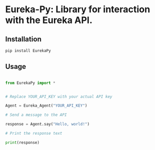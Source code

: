 # Eureka-Py: Library for interaction with the Eureka API.

## Installation

``` bash
pip install EurekaPy
```

## Usage

``` python

from EurekaPy import *


# Replace YOUR_API_KEY with your actual API key

Agent = Eureka_Agent("YOUR_API_KEY")

# Send a message to the API

response = Agent.say("Hello, world!")

# Print the response text

print(response)

```
